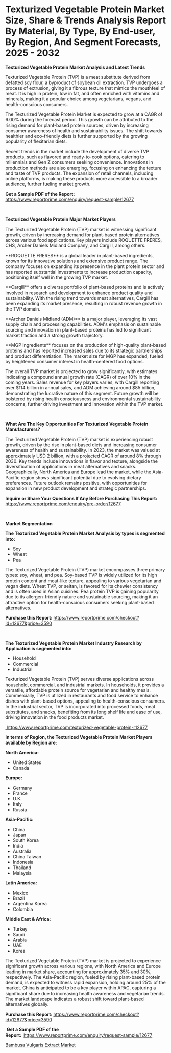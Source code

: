 <p><h1>Texturized Vegetable Protein Market Size, Share & Trends Analysis Report By Material, By Type, By End-user, By Region, And Segment Forecasts, 2025 - 2032</h1></p><p><strong>Texturized Vegetable Protein Market Analysis and Latest Trends</strong></p>
<p><p>Texturized Vegetable Protein (TVP) is a meat substitute derived from defatted soy flour, a byproduct of soybean oil extraction. TVP undergoes a process of extrusion, giving it a fibrous texture that mimics the mouthfeel of meat. It is high in protein, low in fat, and often enriched with vitamins and minerals, making it a popular choice among vegetarians, vegans, and health-conscious consumers.</p><p>The Texturized Vegetable Protein Market is expected to grow at a CAGR of 6.00% during the forecast period. This growth can be attributed to the rising demand for plant-based protein sources, driven by increasing consumer awareness of health and sustainability issues. The shift towards healthier and eco-friendly diets is further supported by the growing popularity of flexitarian diets.</p><p>Recent trends in the market include the development of diverse TVP products, such as flavored and ready-to-cook options, catering to millennials and Gen Z consumers seeking convenience. Innovations in production methods are also emerging, focusing on enhancing the texture and taste of TVP products. The expansion of retail channels, including online platforms, is making these products more accessible to a broader audience, further fueling market growth.</p></p>
<p><strong>Get a Sample PDF of the Report:&nbsp;</strong> <a href="https://www.reportprime.com/enquiry/request-sample/12677?utm_campaign=2030&utm_medium=2&utm_source=Github&utm_content=ia&utm_term=19032025&utm_id=texturized-vegetable-protein">https://www.reportprime.com/enquiry/request-sample/12677</a></p>
<p>&nbsp;</p>
<p><strong>Texturized Vegetable Protein Major Market Players</strong></p>
<p><p>The Texturized Vegetable Protein (TVP) market is witnessing significant growth, driven by increasing demand for plant-based protein alternatives across various food applications. Key players include ROQUETTE FRERES, CHS, Archer Daniels Midland Company, and Cargill, among others.</p><p>**ROQUETTE FRERES** is a global leader in plant-based ingredients, known for its innovative solutions and extensive product range. The company focuses on expanding its presence in the plant protein sector and has reported substantial investments to increase production capacity, positioning itself well in the growing TVP market.</p><p>**Cargill** offers a diverse portfolio of plant-based proteins and is actively involved in research and development to enhance product quality and sustainability. With the rising trend towards meat alternatives, Cargill has been expanding its market presence, resulting in robust revenue growth in the TVP domain.</p><p>**Archer Daniels Midland (ADM)** is a major player, leveraging its vast supply chain and processing capabilities. ADM's emphasis on sustainable sourcing and innovation in plant-based proteins has led to significant market traction and a strong growth trajectory.</p><p>**MGP Ingredients** focuses on the production of high-quality plant-based proteins and has reported increased sales due to its strategic partnerships and product differentiation. The market size for MGP has expanded, fueled by heightened consumer interest in health-centered food options.</p><p>The overall TVP market is projected to grow significantly, with estimates indicating a compound annual growth rate (CAGR) of over 10% in the coming years. Sales revenue for key players varies, with Cargill reporting over $114 billion in annual sales, and ADM achieving around $85 billion, demonstrating the lucrative nature of this segment. Future growth will be bolstered by rising health consciousness and environmental sustainability concerns, further driving investment and innovation within the TVP market.</p></p>
<p>&nbsp;</p>
<p><strong>What Are The Key Opportunities For Texturized Vegetable Protein Manufacturers?</strong></p>
<p><p>The Texturized Vegetable Protein (TVP) market is experiencing robust growth, driven by the rise in plant-based diets and increasing consumer awareness of health and sustainability. In 2023, the market was valued at approximately USD 2 billion, with a projected CAGR of around 8% through 2030. Key trends include innovations in flavor and texture, alongside the diversification of applications in meat alternatives and snacks. Geographically, North America and Europe lead the market, while the Asia-Pacific region shows significant potential due to evolving dietary preferences. Future outlook remains positive, with opportunities for expansion in new product development and strategic partnerships.</p></p>
<p><strong>Inquire or Share Your Questions If Any Before Purchasing This Report:</strong> <a href="https://www.reportprime.com/enquiry/pre-order/12677?utm_campaign=2030&utm_medium=2&utm_source=Github&utm_content=ia&utm_term=19032025&utm_id=texturized-vegetable-protein">https://www.reportprime.com/enquiry/pre-order/12677</a></p>
<p>&nbsp;</p>
<p><strong>Market Segmentation</strong></p>
<p><strong>The Texturized Vegetable Protein Market Analysis by types is segmented into:</strong></p>
<p><ul><li>Soy</li><li>Wheat</li><li>Pea</li></ul></p>
<p><p>The Texturized Vegetable Protein (TVP) market encompasses three primary types: soy, wheat, and pea. Soy-based TVP is widely utilized for its high protein content and meat-like texture, appealing to various vegetarian and vegan diets. Wheat TVP, or seitan, is favored for its chewier consistency and is often used in Asian cuisines. Pea protein TVP is gaining popularity due to its allergen-friendly nature and sustainable sourcing, making it an attractive option for health-conscious consumers seeking plant-based alternatives.</p></p>
<p><strong>Purchase this Report:&nbsp;</strong><a href="https://www.reportprime.com/checkout?id=12677&price=3590&utm_campaign=2030&utm_medium=2&utm_source=Github&utm_content=ia&utm_term=19032025&utm_id=texturized-vegetable-protein">https://www.reportprime.com/checkout?id=12677&price=3590</a></p>
<p>&nbsp;</p>
<p><strong>The Texturized Vegetable Protein Market Industry Research by Application is segmented into:</strong></p>
<p><ul><li>Household</li><li>Commercial</li><li>Industrial</li></ul></p>
<p><p>Texturized Vegetable Protein (TVP) serves diverse applications across household, commercial, and industrial markets. In households, it provides a versatile, affordable protein source for vegetarian and healthy meals. Commercially, TVP is utilized in restaurants and food service to enhance dishes with plant-based options, appealing to health-conscious consumers. In the industrial sector, TVP is incorporated into processed foods, meat substitutes, and snacks, benefiting from its long shelf life and ease of use, driving innovation in the food products market.</p></p>
<p><a href="https://www.reportprime.com/texturized-vegetable-protein-r12677?utm_campaign=2030&utm_medium=2&utm_source=Github&utm_content=ia&utm_term=19032025&utm_id=texturized-vegetable-protein">&nbsp;https://www.reportprime.com/texturized-vegetable-protein-r12677</a></p>
<p><strong>In terms of Region, the Texturized Vegetable Protein Market Players available by Region are:</strong></p>
<p>
    <p> <strong> North America: </strong>
        <ul>
            <li>United States</li>
            <li>Canada</li>
        </ul>
        </p> 
    <p> <strong> Europe: </strong>
        <ul>
            <li>Germany</li>
            <li>France</li>
            <li>U.K.</li>
            <li>Italy</li>
            <li>Russia</li>
        </ul>
        </p> 
    <p> <strong> Asia-Pacific: </strong>
        <ul>
            <li>China</li>
            <li>Japan</li>
            <li>South Korea</li>
            <li>India</li>
            <li>Australia</li>
            <li>China Taiwan</li>
            <li>Indonesia</li>
            <li>Thailand</li>
            <li>Malaysia</li>
        </ul>
        </p> 
    <p> <strong> Latin America: </strong>
        <ul>
            <li>Mexico</li>
            <li>Brazil</li>
            <li>Argentina Korea</li>
            <li>Colombia</li>
        </ul>
        </p> 
    <p> <strong> Middle East & Africa: </strong>
        <ul>
            <li>Turkey</li>
            <li>Saudi</li>
            <li>Arabia</li>
            <li>UAE</li>
            <li>Korea</li>
        </ul>
    </p>
    </p>
<p><p>The Texturized Vegetable Protein (TVP) market is projected to experience significant growth across various regions, with North America and Europe leading in market share, accounting for approximately 35% and 30%, respectively. The Asia-Pacific region, fueled by rising plant-based protein demand, is expected to witness rapid expansion, holding around 25% of the market. China is anticipated to be a key player within APAC, capturing a significant share due to increasing health awareness and vegetarian trends. The market landscape indicates a robust shift toward plant-based alternatives globally.</p></p>
<p><strong>Purchase this Report: </strong><a href="https://www.reportprime.com/checkout?id=12677&price=3590&utm_campaign=2030&utm_medium=2&utm_source=Github&utm_content=ia&utm_term=19032025&utm_id=texturized-vegetable-protein">https://www.reportprime.com/checkout?id=12677&price=3590</a></p>
<p>&nbsp;<strong>Get a Sample PDF of the Report:&nbsp;&nbsp;</strong><a href="https://www.reportprime.com/enquiry/request-sample/12677?utm_campaign=2030&utm_medium=2&utm_source=Github&utm_content=ia&utm_term=19032025&utm_id=texturized-vegetable-protein">https://www.reportprime.com/enquiry/request-sample/12677</a></p>
<p><strong></strong></p>
<p><p><a href="https://github.com/angelajermaine/Market-Research-Report-List-6/blob/main/bambusa-vulgaris-extract-market.md?utm_campaign=2030&utm_medium=2&utm_source=Github&utm_content=ia&utm_term=19032025&utm_id=texturized-vegetable-protein">Bambusa Vulgaris Extract Market</a></p></p>